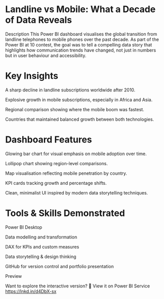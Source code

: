 #  Landline vs Mobile: What a Decade of Data Reveals
Description
This Power BI dashboard visualises the global transition from landline telephones to mobile phones over the past decade. As part of the Power BI at 10 contest, the goal was to tell a compelling data story that highlights how communication trends have changed, not just in numbers but in user behaviour and accessibility.

# Key Insights
 A sharp decline in landline subscriptions worldwide after 2010.

 Explosive growth in mobile subscriptions, especially in Africa and Asia.

 Regional comparison showing where the mobile boom was fastest.

 Countries that maintained balanced growth between both technologies.

# Dashboard Features
Glowing bar chart for visual emphasis on mobile adoption over time.

Lollipop chart showing region-level comparisons.

Map visualisation reflecting mobile penetration by country.

KPI cards tracking growth and percentage shifts.

Clean, minimalist UI inspired by modern data storytelling techniques.

# Tools & Skills Demonstrated
Power BI Desktop

Data modelling and transformation

DAX for KPIs and custom measures

Data storytelling & design thinking

GitHub for version control and portfolio presentation

Preview

Want to explore the interactive version?
🔗 View it on Power BI Service https://lnkd.in/d4DbX-sx





